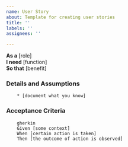 ```yaml
---
name: User Story
about: Template for creating user stories
title: ''
labels: ''
assignees: ''

---
```


**As a** [role]  
**I need** [function]  
**So that** [benefit]  
      
### Details and Assumptions
        * [document what you know]    
  
### Acceptance Criteria     
        gherkin 
        Given [some context]
        When [certain action is taken]
        Then [the outcome of action is observed]
